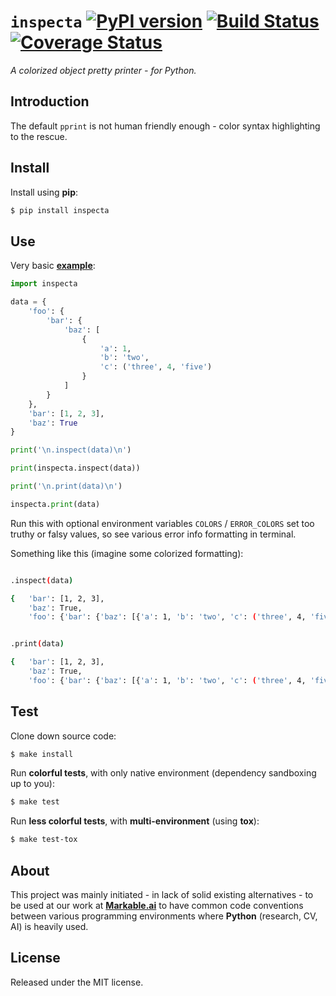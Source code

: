 
# `inspecta` [![PyPI version](https://badge.fury.io/py/inspecta.svg)](https://badge.fury.io/py/inspecta) [![Build Status](https://travis-ci.com/grimen/python-inspecta.svg?branch=master)](https://travis-ci.com/grimen/python-inspecta) [![Coverage Status](https://codecov.io/gh/grimen/python-inspecta/branch/master/graph/badge.svg)](https://codecov.io/gh/grimen/python-inspecta)

*A colorized object pretty printer - for Python.*

## Introduction

The default `pprint` is not human friendly enough - color syntax highlighting to the rescue.


## Install

Install using **pip**:

```sh
$ pip install inspecta
```


## Use

Very basic **[example](https://github.com/grimen/python-inspecta/tree/master/examples/basic.py)**:

```python
import inspecta

data = {
    'foo': {
        'bar': {
            'baz': [
                {
                    'a': 1,
                    'b': 'two',
                    'c': ('three', 4, 'five')
                }
            ]
        }
    },
    'bar': [1, 2, 3],
    'baz': True
}

print('\n.inspect(data)\n')

print(inspecta.inspect(data))

print('\n.print(data)\n')

inspecta.print(data)
```

Run this with optional environment variables `COLORS` / `ERROR_COLORS` set too truthy or falsy values, so see various error info formatting in terminal.

Something like this (imagine some colorized formatting):

```bash

.inspect(data)

{   'bar': [1, 2, 3],
    'baz': True,
    'foo': {'bar': {'baz': [{'a': 1, 'b': 'two', 'c': ('three', 4, 'five')}]}}}


.print(data)

{   'bar': [1, 2, 3],
    'baz': True,
    'foo': {'bar': {'baz': [{'a': 1, 'b': 'two', 'c': ('three', 4, 'five')}]}}}


```


## Test

Clone down source code:

```sh
$ make install
```

Run **colorful tests**, with only native environment (dependency sandboxing up to you):

```sh
$ make test
```

Run **less colorful tests**, with **multi-environment** (using **tox**):

```sh
$ make test-tox
```


## About

This project was mainly initiated - in lack of solid existing alternatives - to be used at our work at **[Markable.ai](https://markable.ai)** to have common code conventions between various programming environments where **Python** (research, CV, AI) is heavily used.


## License

Released under the MIT license.
